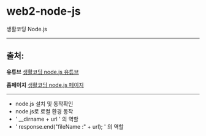 # web2-node-js
생활코딩 Node.js 

---

## 출처:
**유튜브**
[생활코딩 node.js 유튜브](https://youtu.be/3RS_A87IAPA)

**홈페이지**
[생활코딩 node.js 페이지](https://opentutorials.org/course/3332/21032)

---

- node.js 설치 및 동작확인
- node.js로 로컬 환경 동작
- ' __dirname + url ' 의 역할
- ' response.end("fileName :" + url); ' 의 역할
